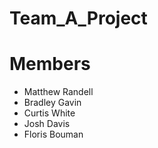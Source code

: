 # Team_A_Project

Members
======

* Matthew Randell
* Bradley Gavin
* Curtis White
* Josh Davis
* Floris Bouman
